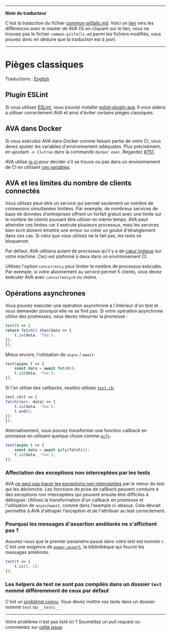 ___
**Note du traducteur**

C'est la traduction du fichier [common-pitfalls.md](https://github.com/avajs/ava/blob/master/docs/common-pitfalls.md). Voici un [lien](https://github.com/avajs/ava/compare/3f81fc431016ca115177d2d79cf9db36b05f69ad...master#diff-7eb46230db3eba276054b9adbc6c82ca) vers les différences avec le master de AVA (Si en cliquant sur le lien, vous ne trouvez pas le fichier `common-pitfalls.md` parmi les fichiers modifiés, vous pouvez donc en déduire que la traduction est à jour).
___
# Pièges classiques

Traductions : [English](https://github.com/avajs/ava/blob/master/docs/common-pitfalls.md)

## Plugin ESLint

Si vous utilisez [ESLint](http://eslint.org/), vous pouvez installer [eslint-plugin-ava](https://github.com/avajs/eslint-plugin-ava). Il vous aidera à utiliser correctement AVA et ainsi d'éviter certains pièges classiques.

## AVA dans Docker

Si vous exécutez AVA dans Docker comme faisant partie de votre CI, vous devez ajuster les variables d'environnement adéquates. Plus précisément, en ajoutant `-e CI=true` dans la commande `docker exec`. Regardez [#751](https://github.com/avajs/ava/issues/751).

AVA utilise [is-ci](https://github.com/watson/is-ci) pour décider s'il se trouve ou pas dans un environnement de CI en utilisant [ces variables](https://github.com/watson/ci-info/blob/master/index.js).

## AVA et les limites du nombre de clients connectés

Vous utilisez peut-être un service qui permet seulement un nombre de connexions simultanées limitées. Par exemple, de nombreux services de base de données d'entreprises offrent un forfait gratuit avec une limite sur le nombre de clients pouvant être utiliser en même temps. AVA peut atteindre ces limites car il exécute plusieurs processus, mais les services bien écrit doivent émettre une erreur ou créer un goulot d'étranglement dans ces cas. Si celui que vous utilisez ne le fait pas, les tests se bloqueront.

Par défaut, AVA utilisera autant de processus qu'il y a de [cœur logique](https://superuser.com/questions/1105654/logical-vs-physical-cpu-performance) sur votre machine. Ceci est plafonné à deux dans un environnement CI.

Utilisez l'option `concurrency` pour limiter le nombre de processus exécutés. Par exemple, si votre abonnement au service permet 5 clients, vous devez exécuter AVA avec `concurrency=5` ou moins.

## Opérations asynchrones

Vous pouvez exécuter une opération asynchrone à l'intérieur d'un test et vous demander pourquoi elle ne se finit pas. Si votre opération asynchrone utilise des promesses, vous devez retourner la promesse :

```js
test(t => {
return fetch().then(data => {
	t.is(data, 'foo');
});
});
```

Mieux encore, l'utilisation de `async` / `await`:

```js
test(async t => {
	const data = await fetch();
	t.is(data, 'foo');
});
```

Si l'on utilise des callbacks, veuillez utilisez [`test.cb`](https://github.com/avajs/ava#callback-support):

```js
test.cb(t => {
fetch((err, data) => {
	t.is(data, 'foo');
	t.end();
});
});
```

Alternativement, vous pouvez transformer une fonction callback en promesse en utilisant quelque chose comme [`pify`](https://github.com/sindresorhus/pify).

```js
test(async t => {
	const data = await pify(fetch)();
	t.is(data, 'foo');
});
```

### Affectation des exceptions non interceptées par les tests

AVA [ne peut pas tracer les exceptions non interceptées](https://github.com/avajs/ava/issues/214) par le retour du test qui les déclenche. Les fonctions de prise de callback peuvent conduire à des exceptions non interceptées qui peuvent ensuite être difficiles à déboguer. Utilisez la transformation d'un callback en promesse et l'utilisation de `async`/`await`, comme dans l'exemple ci-dessus. Cela devrait permettre à AVA d'attraper l'exception et de l'attribuer au test correctement.

### Pourquoi les messages d'assertion améliorés ne s'affichent pas ?

Assurez-vous que le premier paramètre passé dans votre test est nommé `t`. C'est une exigence de [`power-assert`](https://github.com/power-assert-js/power-assert), la bibliothèque qui fournit les messages améliorés.

```js
test(t => {
	t.is(1, 1);
});
```

### Les helpers de test ne sont pas compilés dans un dossier `test` nommé différemment de ceux par défaut

C'est un [problème connu](https://github.com/avajs/ava/issues/1319). Vous devez mettre vos tests dans un dossier nommé `test` ou `__tests__`

---

Votre problème n'est pas listé ici ? Soumettez un pull request ou commentez sur [cette issue](https://github.com/avajs/ava/issues/404).
